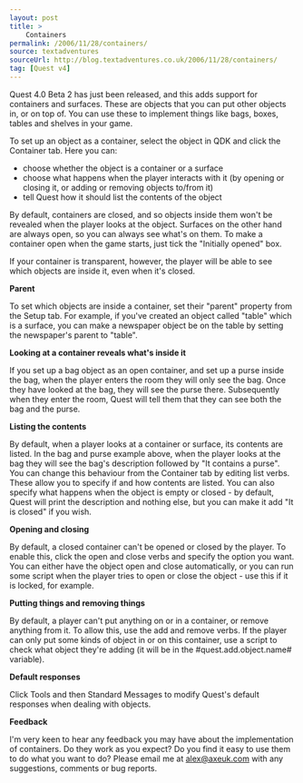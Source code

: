 ```yaml
---
layout: post
title: >
    Containers
permalink: /2006/11/28/containers/
source: textadventures
sourceUrl: http://blog.textadventures.co.uk/2006/11/28/containers/
tag: [Quest v4]
---
```

Quest 4.0 Beta 2 has just been released, and this adds support for containers and surfaces. These are objects that you can put other objects in, or on top of. You can use these to implement things like bags, boxes, tables and shelves in your game.

To set up an object as a container, select the object in QDK and click the Container tab. Here you can:
<ul>
	<li>choose whether the object is a container or a surface</li>
	<li>choose what happens when the player interacts with it (by opening or closing it, or adding or removing objects to/from it)</li>
	<li>tell Quest how it should list the contents of the object</li>
</ul>
By default, containers are closed, and so objects inside them won't be revealed when the player looks at the object. Surfaces on the other hand are always open, so you can always see what's on them. To make a container open when the game starts, just tick the "Initially opened" box.

If your container is transparent, however, the player will be able to see which objects are inside it, even when it's closed.

<strong>Parent</strong>

To set which objects are inside a container, set their "parent" property from the Setup tab. For example, if you've created an object called "table" which is a surface, you can make a newspaper object be on the table by setting the newspaper's parent to "table".

<strong>Looking at a container reveals what's inside it</strong>

If you set up a bag object as an open container, and set up a purse inside the bag, when the player enters the room they will only see the bag. Once they have looked at the bag, they will see the purse there. Subsequently when they enter the room, Quest will tell them that they can see both the bag and the purse.

<strong>Listing the contents</strong>

By default, when a player looks at a container or surface, its contents are listed. In the bag and purse example above, when the player looks at the bag they will see the bag's description followed by "It contains a purse". You can change this behaviour from the Container tab by editing list verbs. These allow you to specify if and how contents are listed. You can also specify what happens when the object is empty or closed - by default, Quest will print the description and nothing else, but you can make it add "It is closed" if you wish.

<strong>Opening and closing</strong>

By default, a closed container can't be opened or closed by the player. To enable this, click the open and close verbs and specify the option you want. You can either have the object open and close automatically, or you can run some script when the player tries to open or close the object - use this if it is locked, for example.

<strong>Putting things and removing things</strong>

By default, a player can't put anything on or in a container, or remove anything from it. To allow this, use the add and remove verbs. If the player can only put some kinds of object in or on this container, use a script to check what object they're adding (it will be in the #quest.add.object.name# variable).

<strong>Default responses</strong>

Click Tools and then Standard Messages to modify Quest's default responses when dealing with objects.

<strong>Feedback</strong>

I'm very keen to hear any feedback you may have about the implementation of containers. Do they work as you expect? Do you find it easy to use them to do what you want to do? Please email me at <a href="mailto:alex@axeuk.com">alex@axeuk.com</a> with any suggestions, comments or bug reports.